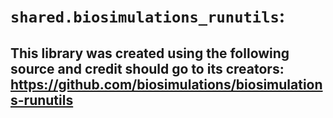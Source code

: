 # `shared.biosimulations_runutils`: 
## This library was created using the following source and credit should go to its creators: https://github.com/biosimulations/biosimulations-runutils